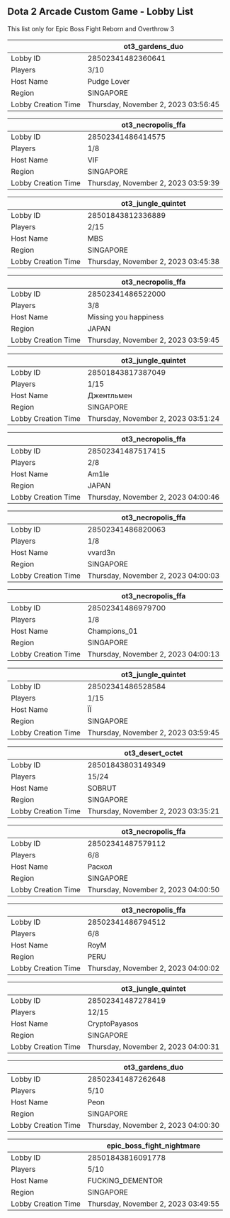 ## Dota 2 Arcade Custom Game - Lobby List

This list only for Epic Boss Fight Reborn and Overthrow 3

|  | ot3_gardens_duo |
| ------ | ------ |
| Lobby ID | 28502341482360641 |
| Players | 3/10 |
| Host Name | Pudge Lover |
| Region | SINGAPORE |
| Lobby Creation Time | Thursday, November 2, 2023 03:56:45 |


|  | ot3_necropolis_ffa |
| ------ | ------ |
| Lobby ID | 28502341486414575 |
| Players | 1/8 |
| Host Name | VIF |
| Region | SINGAPORE |
| Lobby Creation Time | Thursday, November 2, 2023 03:59:39 |


|  | ot3_jungle_quintet |
| ------ | ------ |
| Lobby ID | 28501843812336889 |
| Players | 2/15 |
| Host Name | MBS |
| Region | SINGAPORE |
| Lobby Creation Time | Thursday, November 2, 2023 03:45:38 |


|  | ot3_necropolis_ffa |
| ------ | ------ |
| Lobby ID | 28502341486522000 |
| Players | 3/8 |
| Host Name | Missing you happiness |
| Region | JAPAN |
| Lobby Creation Time | Thursday, November 2, 2023 03:59:45 |


|  | ot3_jungle_quintet |
| ------ | ------ |
| Lobby ID | 28501843817387049 |
| Players | 1/15 |
| Host Name | Джентльмен |
| Region | SINGAPORE |
| Lobby Creation Time | Thursday, November 2, 2023 03:51:24 |


|  | ot3_necropolis_ffa |
| ------ | ------ |
| Lobby ID | 28502341487517415 |
| Players | 2/8 |
| Host Name | Am1le |
| Region | JAPAN |
| Lobby Creation Time | Thursday, November 2, 2023 04:00:46 |


|  | ot3_necropolis_ffa |
| ------ | ------ |
| Lobby ID | 28502341486820063 |
| Players | 1/8 |
| Host Name | vvard3n |
| Region | SINGAPORE |
| Lobby Creation Time | Thursday, November 2, 2023 04:00:03 |


|  | ot3_necropolis_ffa |
| ------ | ------ |
| Lobby ID | 28502341486979700 |
| Players | 1/8 |
| Host Name | Champions_01 |
| Region | SINGAPORE |
| Lobby Creation Time | Thursday, November 2, 2023 04:00:13 |


|  | ot3_jungle_quintet |
| ------ | ------ |
| Lobby ID | 28502341486528584 |
| Players | 1/15 |
| Host Name | ЇЇ |
| Region | SINGAPORE |
| Lobby Creation Time | Thursday, November 2, 2023 03:59:45 |


|  | ot3_desert_octet |
| ------ | ------ |
| Lobby ID | 28501843803149349 |
| Players | 15/24 |
| Host Name | SOBRUT |
| Region | SINGAPORE |
| Lobby Creation Time | Thursday, November 2, 2023 03:35:21 |


|  | ot3_necropolis_ffa |
| ------ | ------ |
| Lobby ID | 28502341487579112 |
| Players | 6/8 |
| Host Name | Раскол |
| Region | SINGAPORE |
| Lobby Creation Time | Thursday, November 2, 2023 04:00:50 |


|  | ot3_necropolis_ffa |
| ------ | ------ |
| Lobby ID | 28502341486794512 |
| Players | 6/8 |
| Host Name | RoyM |
| Region | PERU |
| Lobby Creation Time | Thursday, November 2, 2023 04:00:02 |


|  | ot3_jungle_quintet |
| ------ | ------ |
| Lobby ID | 28502341487278419 |
| Players | 12/15 |
| Host Name | CryptoPayasos |
| Region | SINGAPORE |
| Lobby Creation Time | Thursday, November 2, 2023 04:00:31 |


|  | ot3_gardens_duo |
| ------ | ------ |
| Lobby ID | 28502341487262648 |
| Players | 5/10 |
| Host Name | Peon |
| Region | SINGAPORE |
| Lobby Creation Time | Thursday, November 2, 2023 04:00:30 |


|  | epic_boss_fight_nightmare |
| ------ | ------ |
| Lobby ID | 28501843816091778 |
| Players | 5/10 |
| Host Name | FUCKING_DEMENTOR |
| Region | SINGAPORE |
| Lobby Creation Time | Thursday, November 2, 2023 03:49:55 |


